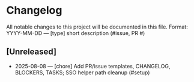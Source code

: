 # Changelog
All notable changes to this project will be documented in this file.
Format: YYYY-MM-DD — [type] short description (#issue, PR #)

## [Unreleased]
- 2025-08-08 — [chore] Add PR/issue templates, CHANGELOG, BLOCKERS, TASKS; SSO helper path cleanup (#setup)

